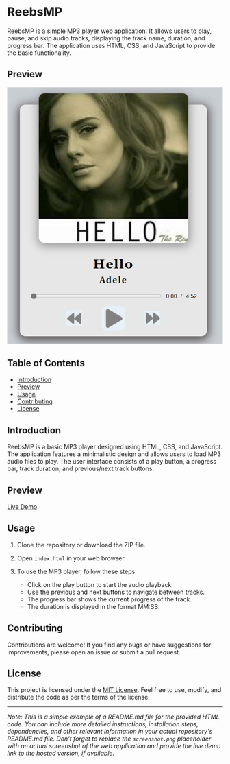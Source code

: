 # ReebsMP

ReebsMP is a simple MP3 player web application. It allows users to play, pause, and skip audio tracks, displaying the track name, duration, and progress bar. The application uses HTML, CSS, and JavaScript to provide the basic functionality.

## Preview

![ReebsMP Preview](mp.png)

## Table of Contents

- [Introduction](#introduction)
- [Preview](#preview)
- [Usage](#usage)
- [Contributing](#contributing)
- [License](#license)

## Introduction

ReebsMP is a basic MP3 player designed using HTML, CSS, and JavaScript. The application features a minimalistic design and allows users to load MP3 audio files to play. The user interface consists of a play button, a progress bar, track duration, and previous/next track buttons.

## Preview

[Live Demo](https://example.com)

## Usage

1. Clone the repository or download the ZIP file.

2. Open `index.html` in your web browser.

3. To use the MP3 player, follow these steps:
   - Click on the play button to start the audio playback.
   - Use the previous and next buttons to navigate between tracks.
   - The progress bar shows the current progress of the track.
   - The duration is displayed in the format MM:SS.

## Contributing

Contributions are welcome! If you find any bugs or have suggestions for improvements, please open an issue or submit a pull request.

## License

This project is licensed under the [MIT License](LICENSE). Feel free to use, modify, and distribute the code as per the terms of the license.

---

*Note: This is a simple example of a README.md file for the provided HTML code. You can include more detailed instructions, installation steps, dependencies, and other relevant information in your actual repository's README.md file. Don't forget to replace the `screenshot.png` placeholder with an actual screenshot of the web application and provide the live demo link to the hosted version, if available.*
